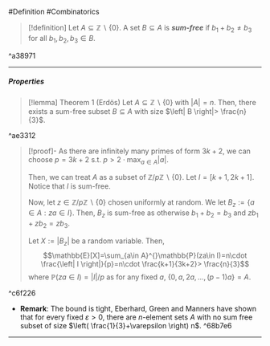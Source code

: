 #Definition #Combinatorics 

> [!definition]
> Let $A\subseteq \mathbb{Z} \backslash \{ 0 \}$. A set $B\subseteq A$ is ***sum-free*** if $b_{1}+b_{2}\neq b_{3}$ for all $b_{1},b_{2},b_{3}\in B$. 

^a38971

---
##### Properties
> [!lemma] Theorem 1 (Erdös)
> Let $A\subseteq \mathbb{Z} \backslash\{ 0 \}$ with $\left| A \right|=n$. Then, there exists a sum-free subset $B\subseteq A$ with size $\left| B \right|> \frac{n}{3}$.

^ae3312

> [!proof]-
> As there are infinitely many primes of form $3k+2$, we can choose $p=3k+2$ s.t. $p>2\cdot \max_{a\in A}\left| a \right|$. 
> 
> Then, we can treat $A$ as a subset of $\mathbb{Z} / p\mathbb{Z} \backslash \{ 0 \}$. Let $I=[k+1,2k+1]$. Notice that $I$ is sum-free. 
> 
> Now, let $z\in \mathbb{Z} / p\mathbb{Z} \backslash\{ 0 \}$ chosen uniformly at random. We let $B_{z}:=\{ a\in A:za\in I\}$. Then, $B_{z}$ is sum-free as otherwise $b_{1}+b_{2}=b_{3}$ and $zb_{1}+zb_{2}=zb_{3}$. 
> 
> Let $X:=\left| B_{z} \right|$ be a random variable. Then, $$\mathbb{E}[X]=\sum_{a\in A}^{}\mathbb{P}(za\in I)=n\cdot \frac{\left| I \right|}{p}=n\cdot \frac{k+1}{3k+2}> \frac{n}{3}$$where $\mathbb{P}(za\in I)=\left| I \right| / p$ as for any fixed $a$, $\{0, a,2a ,\dots,(p-1)a\}=A$.

^c6f226

- **Remark**: The bound is tight, Eberhard, Green and Manners have shown that for every fixed $\varepsilon>0$, there are $n$-element sets $A$ with no sum free subset of size $\left( \frac{1}{3}+\varepsilon \right) n$. ^68b7e6
---
